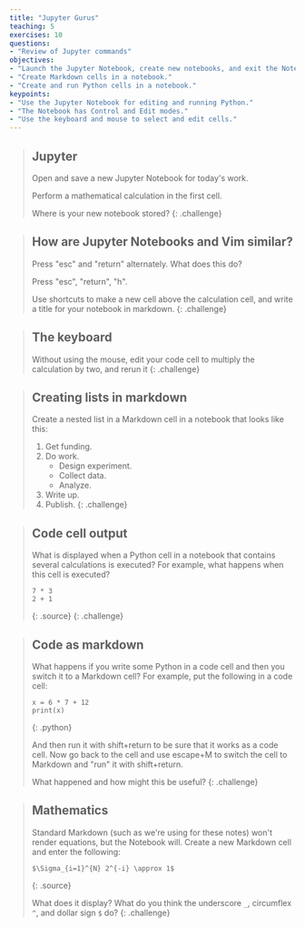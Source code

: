 ```yaml
---
title: "Jupyter Gurus"
teaching: 5
exercises: 10
questions:
- "Review of Jupyter commands"
objectives:
- "Launch the Jupyter Notebook, create new notebooks, and exit the Notebook."
- "Create Markdown cells in a notebook."
- "Create and run Python cells in a notebook."
keypoints:
- "Use the Jupyter Notebook for editing and running Python."
- "The Notebook has Control and Edit modes."
- "Use the keyboard and mouse to select and edit cells."
---
```


> ## Jupyter
> Open and save a new Jupyter Notebook for today's work.
>
> Perform a mathematical calculation in the first cell.
>
> Where is your new notebook stored?
{: .challenge}

> ## How are Jupyter Notebooks and Vim similar?
>
> Press "esc" and "return" alternately. What does this do?
>
> Press "esc", "return", "h".
>
> Use shortcuts to make a new cell above the calculation cell, and
> write a title for your notebook in markdown.
{: .challenge}

> ## The keyboard
> 
> Without using the mouse, edit your code cell to multiply the
> calculation by two, and rerun it
{: .challenge}

> ## Creating lists in markdown
>
> Create a nested list in a Markdown cell in a notebook that looks like this:
>
> 1.  Get funding.
> 2.  Do work.
>     *   Design experiment.
>     *   Collect data.
>     *   Analyze.
> 3.  Write up.
> 4.  Publish.
{: .challenge}

> ## Code cell output
>
> What is displayed when a Python cell in a notebook
> that contains several calculations is executed?
> For example, what happens when this cell is executed?
>
> ~~~
> 7 * 3
> 2 + 1
> ~~~
> {: .source}
{: .challenge}

> ## Code as markdown
>
> What happens if you write some Python in a code cell
> and then you switch it to a Markdown cell?
> For example,
> put the following in a code cell:
>
> ~~~
> x = 6 * 7 + 12
> print(x)
> ~~~
> {: .python}
>
> And then run it with shift+return to be sure that it works as a code cell.
> Now go back to the cell and use escape+M to switch the cell to Markdown
> and "run" it with shift+return.
>
> What happened and how might this be useful?
{: .challenge}

> ## Mathematics
>
> Standard Markdown (such as we're using for these notes) won't render equations,
> but the Notebook will.
> Create a new Markdown cell
> and enter the following:
>
> ~~~
> $\Sigma_{i=1}^{N} 2^{-i} \approx 1$
> ~~~
> {: .source}
>
> What does it display?
> What do you think the underscore `_`, circumflex `^`, and dollar sign `$` do?
{: .challenge}

[markdown]: https://en.wikipedia.org/wiki/Markdown

